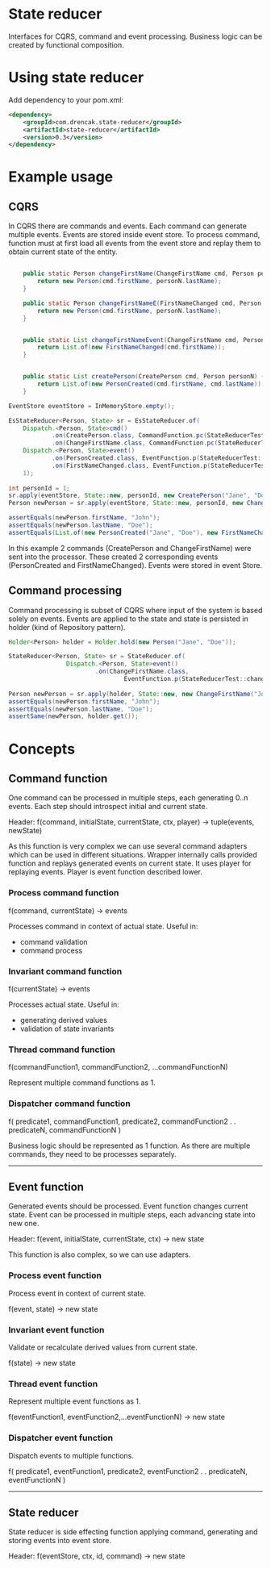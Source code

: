 # State reducer

Interfaces for CQRS, command and event processing. Business logic can be created by functional composition. 

# Using state reducer

Add dependency to your pom.xml:

```xml
<dependency>
    <groupId>com.drencak.state-reducer</groupId>
    <artifactId>state-reducer</artifactId>
    <version>0.3</version>
</dependency>
```

# Example usage

## CQRS

In CQRS there are commands and events. Each command can generate multiple events. Events are stored inside event store. To process command, function must at first load all events from the event store and replay them to obtain
 current state of the entity.
 
```java

    public static Person changeFirstName(ChangeFirstName cmd, Person personN) {
        return new Person(cmd.firstName, personN.lastName);
    }

    public static Person changeFirstNameE(FirstNameChanged cmd, Person personN) {
        return new Person(cmd.firstName, personN.lastName);
    }


    public static List changeFirstNameEvent(ChangeFirstName cmd, Person personN) {
        return List.of(new FirstNameChanged(cmd.firstName));
    }


    public static List createPerson(CreatePerson cmd, Person personN) {
        return List.of(new PersonCreated(cmd.firstName, cmd.lastName));
    }
```

```java
EventStore eventStore = InMemoryStore.empty();

EsStateReducer<Person, State> sr = EsStateReducer.of(
    Dispatch.<Person, State>cmd()
            .on(CreatePerson.class, CommandFunction.pc(StateReducerTest::createPerson))
            .on(ChangeFirstName.class, CommandFunction.pc(StateReducerTest::changeFirstNameEvent)),
    Dispatch.<Person, State>event()
            .on(PersonCreated.class, EventFunction.p(StateReducerTest::personCreated))
            .on(FirstNameChanged.class, EventFunction.p(StateReducerTest::firstNameChanged)),
    1);
    
int personId = 1;
sr.apply(eventStore, State::new, personId, new CreatePerson("Jane", "Doe"));
Person newPerson = sr.apply(eventStore, State::new, personId, new ChangeFirstName("John"));

assertEquals(newPerson.firstName, "John");
assertEquals(newPerson.lastName, "Doe");
assertEquals(List.of(new PersonCreated("Jane", "Doe"), new FirstNameChanged("John")), eventStore.events(1));
```

In this example 2 commands (CreatePerson and ChangeFirstName) were sent into the processor. These created 
2 corresponding events (PersonCreated and FirstNameChanged). Events were stored in event Store.

## Command processing
Command processing is subset of CQRS where input of the system is based solely on events. Events are applied to the state and state is persisted in holder (kind of Repository pattern).

```java
Holder<Person> holder = Holder.hold(new Person("Jane", "Doe"));

StateReducer<Person, State> sr = StateReducer.of(
                Dispatch.<Person, State>event()
                        .on(ChangeFirstName.class,
                                EventFunction.p(StateReducerTest::changeFirstName)));
                                
Person newPerson = sr.apply(holder, State::new, new ChangeFirstName("John"));
assertEquals(newPerson.firstName, "John");
assertEquals(newPerson.lastName, "Doe");
assertSame(newPerson, holder.get());
```

# Concepts

## Command function

One command can be processed in multiple steps, each generating 0..n events. Each step should introspect initial and current state.

Header:
f(command, initialState, currentState, ctx, player) -> tuple(events, newState)

As this function is very complex we can use several command adapters which can be used in different situations. Wrapper internally calls provided function and replays generated events on current state. It uses player for replaying events. Player is event function described lower.

### Process command function

f(command, currentState) -> events

Processes command in context of actual state. Useful in:

* command validation
* command process

### Invariant command function

f(currentState) -> events

Processes actual state. Useful in:

* generating derived values
* validation of state invariants

### Thread command function

f(commandFunction1, commandFunction2, ...commandFunctionN)

Represent multiple command functions as 1.

### Dispatcher command function

f(
   predicate1, commandFunction1,
   predicate2, commandFunction2
   .
   .
   predicateN, commandFunctionN
   )

Business logic should be represented as 1 function. As there are multiple commands, they need to be processes separately.

<hr/>

## Event function

Generated events should be processed. Event function changes current state. Event can be processed in multiple steps, each advancing state into new one.

Header:
f(event, initialState, currentState, ctx) -> new state

This function is also complex, so we can use adapters.

### Process event function

Process event in context of current state.

f(event, state) -> new state

### Invariant event function

Validate or recalculate derived values from current state.

f(state) -> new state

### Thread event function

Represent multiple event functions as 1.

f(eventFunction1, eventFunction2,...eventFunctionN) -> new state

### Dispatcher event function

Dispatch events to multiple functions.

f(
   predicate1, eventFunction1,
   predicate2, eventFunction2
   .
   .
   predicateN, eventFunctionN
   )

<hr/>

## State reducer

State reducer is side effecting function applying command, generating and storing events into event store.

Header:
f(eventStore, ctx, id, command) -> new state
